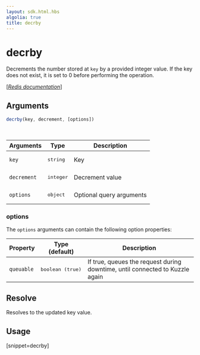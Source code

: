 ```yaml
---
layout: sdk.html.hbs
algolia: true
title: decrby
---
```


# decrby


Decrements the number stored at `key` by a provided integer value. If the key does not exist, it is set to 0 before performing the operation.

[[_Redis documentation_]](https://redis.io/commands/decrby)

## Arguments

```js
decrby(key, decrement, [options])

```

<br/>

| Arguments    | Type    | Description |
|--------------|---------|-------------|
| `key` | <pre>string</pre> | Key |
| `decrement` | <pre>integer</pre> | Decrement value |
| ``options`` | <pre>object</pre> | Optional query arguments |

### options

The `options` arguments can contain the following option properties:

| Property   | Type (default)   | Description                       |
| ---------- | ------- | --------------------------------- |
| `queuable` | <pre>boolean (true)</pre> | If true, queues the request during downtime, until connected to Kuzzle again |

## Resolve

Resolves to the updated key value.

## Usage

[snippet=decrby]
